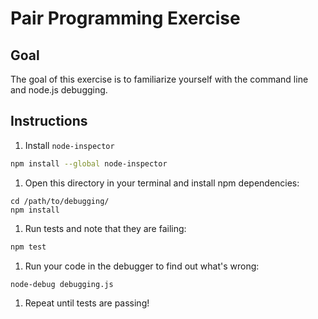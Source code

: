# Pair Programming Exercise

## Goal

The goal of this exercise is to familiarize yourself with the command line and
node.js debugging.

## Instructions

1. Install `node-inspector`

  ```bash
  npm install --global node-inspector
  ```
  
1. Open this directory in your terminal and install npm dependencies:

  ```
  cd /path/to/debugging/
  npm install
  ```

1. Run tests and note that they are failing:

  ```bash
  npm test
  ```

1. Run your code in the debugger to find out what's wrong:

  ```bash
  node-debug debugging.js
  ```

1. Repeat until tests are passing!

